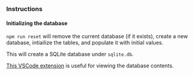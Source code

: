 ### Instructions

#### Initializing the database

`npm run reset` will remove the current database (if it exists), create a new database, intiailize the tables, and populate it with initial values.

This will create a SQLite database under `sqlite.db`.

[This VSCode extension](https://marketplace.visualstudio.com/items?itemName=qwtel.sqlite-viewer) is useful for viewing the database contents.